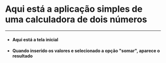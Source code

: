 # Aqui está a aplicação simples de uma calculadora de dois números
---
+ #### Aqui está a tela inicial 
+ #### Quando inserido os valores e selecionado a opção "somar", aparece o  resultado
